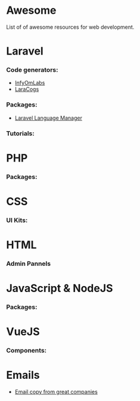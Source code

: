 # Awesome

List of of awesome resources for web development.

Laravel
=======

### Code generators:

- [InfyOmLabs](https://github.com/InfyOmLabs/laravel-generator)
- [LaraCogs](https://github.com/GrafiteInc/Builder)

### Packages:

- [Laravel Language Manager](https://github.com/themsaid/laravel-langman-gui)

### Tutorials:


PHP
===

### Packages:

CSS
===

### UI Kits:

HTML
====

### Admin Pannels


JavaScript & NodeJS
===================

### Packages:

VueJS
=====

### Components:


Emails
======

- [Email copy from great companies](https://www.goodemailcopy.com/)
